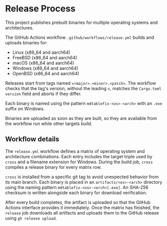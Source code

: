 # Release Process

This project publishes prebuilt binaries for multiple operating systems and
architectures.

The GitHub Actions workflow `.github/workflows/release.yml` builds and uploads
binaries for:

- Linux (x86_64 and aarch64)
- FreeBSD (x86_64 and aarch64)
- macOS (x86_64 and aarch64)
- Windows (x86_64 and aarch64)
- OpenBSD (x86_64 and aarch64)

Releases start from tags named `v<major>.<minor>.<patch>`. The workflow checks
that the tag's version, without the leading `v`, matches the `Cargo.toml`
`version` field and aborts if they differ.

Each binary is named using the pattern `mdtablefix-<os>-<arch>` with an `.exe`
suffix on Windows.

Binaries are uploaded as soon as they are built, so they are available from the
workflow run while other targets build.

## Workflow details

The `release.yml` workflow defines a matrix of operating system and
architecture combinations. Each entry includes the target triple used by
`cross` and a filename extension for Windows. During the build job, `cross`
compiles a release binary for every matrix row.

`cross` is installed from a specific git tag to avoid unexpected behavior from
its main branch. Each binary is placed in an `artifacts/<os>-<arch>` directory
using the naming pattern `mdtablefix-<os>-<arch>[.exe]`. An SHA-256 checksum is
written alongside each binary for download verification.

After every build completes, the artifact is uploaded so that the GitHub
Actions interface provides it immediately. Once the matrix has finished, the
`release` job downloads all artifacts and uploads them to the GitHub release
using `gh release upload`.
